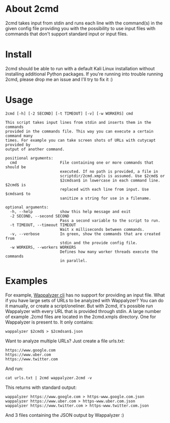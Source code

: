 # About 2cmd
2cmd takes input from stdin and runs each line with the command(s) in the given config file providing you with the possibility to use input files with commands that don't support standard input or input files.

# Install
2cmd should be able to run with a default Kali Linux installation without installing additional Python packages. If you're running into trouble running 2cmd, please drop me an issue and I'll try to fix it :)

# Usage
```
2cmd [-h] [-2 SECOND] [-t TIMEOUT] [-v] [-w WORKERS] cmd

This script takes input lines from stdin and inserts them in the commands
provided in the commands file. This way you can execute a certain command many
times. For example you can take screen shots of URLs with cutycapt provided by
output of another command.

positional arguments:
  cmd                   File containing one or more commands that should be
                        executed. If no path is provided, a file in
                        scriptdir/2cmd.xmpls is assumed. Use $2cmd$ or
                        $2cmdsan$ in lowercase in each command line. $2cmd$ is
                        replaced with each line from input. Use $cmdsan$ to
                        sanitize a string for use in a filename.

optional arguments:
  -h, --help            show this help message and exit
  -2 SECOND, --second SECOND
                        Pass a second variable to the script to run.
  -t TIMEOUT, --timeout TIMEOUT
                        Wait x milliseconds between commands.
  -v, --verbose         In green, show the commands that are created from 
                        stdin and the provide config file.
  -w WORKERS, --workers WORKERS
                        Defines how many worker threads execute the commands
                        in parallel.
```
# Examples
For example, [Wappalyzer cli](https://www.npmjs.com/package/wappalyzer-cli) has no support for providing an input file.
What if you have large sets of URLs to be analyzed with Wappalyzer?
You can do it manually, or create a script/oneliner.
But with 2cmd, it's possible run Wappalyzer with every URL that is provided through stdin.
A large number of example .2cmd files are located in the 2cmd.xmpls directory.
One for Wappalyzer is present to. It only contains:
```
wappalyzer $2cmd$ > $2cmdsan$.json
```
Want to analyze multiple URLs? Just create a file urls.txt:
```
https://www.google.com
https://www.uber.com
https://www.twitter.com
```
And run:
```
cat urls.txt | 2cmd wappalyzer.2cmd -v
```
This returns with standard output:
```
wappalyzer https://www.google.com > https-www.google.com.json
wappalyzer https://www.uber.com > https-www.uber.com.json
wappalyzer https://www.twitter.com > https-www.twitter.com.json
```
And 3 files containing the JSON output by Wappalyzer :)
